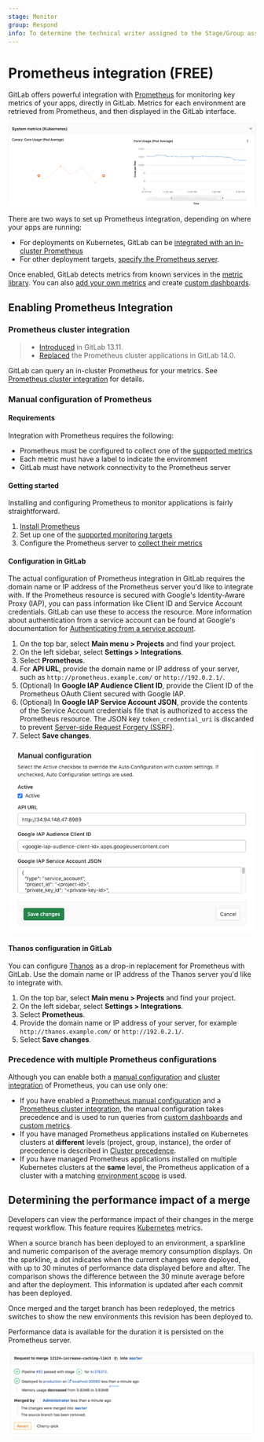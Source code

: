 ```yaml
---
stage: Monitor
group: Respond
info: To determine the technical writer assigned to the Stage/Group associated with this page, see https://about.gitlab.com/handbook/engineering/ux/technical-writing/#assignments
---
```


# Prometheus integration **(FREE)**

GitLab offers powerful integration with [Prometheus](https://prometheus.io) for
monitoring key metrics of your apps, directly in GitLab.
Metrics for each environment are retrieved from Prometheus, and then displayed
in the GitLab interface.

![Environment Dashboard](img/prometheus_dashboard.png)

There are two ways to set up Prometheus integration, depending on where your apps are running:

- For deployments on Kubernetes, GitLab can be [integrated with an in-cluster Prometheus](#prometheus-cluster-integration)
- For other deployment targets, [specify the Prometheus server](#manual-configuration-of-prometheus).

Once enabled, GitLab detects metrics from known services in the
[metric library](prometheus_library/index.md). You can also
[add your own metrics](../../../operations/metrics/index.md#adding-custom-metrics) and create
[custom dashboards](../../../operations/metrics/dashboards/index.md).

## Enabling Prometheus Integration

### Prometheus cluster integration

> - [Introduced](https://gitlab.com/gitlab-org/gitlab/-/merge_requests/55244) in GitLab 13.11.
> - [Replaced](https://gitlab.com/gitlab-org/gitlab/-/merge_requests/62725) the Prometheus cluster applications in GitLab 14.0.

GitLab can query an in-cluster Prometheus for your metrics.
See [Prometheus cluster integration](../../clusters/integrations.md#prometheus-cluster-integration) for details.

### Manual configuration of Prometheus

#### Requirements

Integration with Prometheus requires the following:

- Prometheus must be configured to collect one of the [supported metrics](prometheus_library/index.md)
- Each metric must have a label to indicate the environment
- GitLab must have network connectivity to the Prometheus server

#### Getting started

Installing and configuring Prometheus to monitor applications is fairly straightforward.

1. [Install Prometheus](https://prometheus.io/docs/prometheus/latest/installation/)
1. Set up one of the [supported monitoring targets](prometheus_library/index.md)
1. Configure the Prometheus server to
   [collect their metrics](https://prometheus.io/docs/prometheus/latest/configuration/configuration/#scrape_config)

#### Configuration in GitLab

The actual configuration of Prometheus integration in GitLab
requires the domain name or IP address of the Prometheus server you'd like
to integrate with. If the Prometheus resource is secured with Google's Identity-Aware Proxy (IAP),
you can pass information like Client ID and Service Account credentials.
GitLab can use these to access the resource. More information about authentication from a
service account can be found at Google's documentation for
[Authenticating from a service account](https://cloud.google.com/iap/docs/authentication-howto#authenticating_from_a_service_account).

1. On the top bar, select **Main menu > Projects** and find your project.
1. On the left sidebar, select **Settings > Integrations**.
1. Select **Prometheus**.
1. For **API URL**, provide the domain name or IP address of your server, such as
   `http://prometheus.example.com/` or `http://192.0.2.1/`.
1. (Optional) In **Google IAP Audience Client ID**, provide the Client ID of the
   Prometheus OAuth Client secured with Google IAP.
1. (Optional) In **Google IAP Service Account JSON**, provide the contents of the
   Service Account credentials file that is authorized to access the Prometheus resource.
   The JSON key `token_credential_uri` is discarded to prevent
   [Server-side Request Forgery (SSRF)](https://www.hackerone.com/application-security/how-server-side-request-forgery-ssrf).
1. Select **Save changes**.

![Configure Prometheus Service](img/prometheus_manual_configuration_v13_2.png)

#### Thanos configuration in GitLab

You can configure [Thanos](https://thanos.io/) as a drop-in replacement for Prometheus
with GitLab. Use the domain name or IP address of the Thanos server you'd like
to integrate with.

1. On the top bar, select **Main menu > Projects** and find your project.
1. On the left sidebar, select **Settings > Integrations**.
1. Select **Prometheus**.
1. Provide the domain name or IP address of your server, for example
   `http://thanos.example.com/` or `http://192.0.2.1/`.
1. Select **Save changes**.

### Precedence with multiple Prometheus configurations

Although you can enable both a [manual configuration](#manual-configuration-of-prometheus)
and [cluster integration](#prometheus-cluster-integration) of Prometheus, you
can use only one:

- If you have enabled a
  [Prometheus manual configuration](#manual-configuration-of-prometheus)
  and a [Prometheus cluster integration](#prometheus-cluster-integration),
  the manual configuration takes precedence and is used to run queries from
  [custom dashboards](../../../operations/metrics/dashboards/index.md) and
  [custom metrics](../../../operations/metrics/index.md#adding-custom-metrics).
- If you have managed Prometheus applications installed on Kubernetes clusters
  at **different** levels (project, group, instance), the order of precedence is described in
  [Cluster precedence](../../instance/clusters/index.md#cluster-precedence).
- If you have managed Prometheus applications installed on multiple Kubernetes
  clusters at the **same** level, the Prometheus application of a cluster with a
  matching [environment scope](../../../ci/environments/index.md#scope-environments-with-specs) is used.

## Determining the performance impact of a merge

Developers can view the performance impact of their changes in the merge
request workflow. This feature requires [Kubernetes](prometheus_library/kubernetes.md) metrics.

When a source branch has been deployed to an environment, a sparkline and
numeric comparison of the average memory consumption displays. On the
sparkline, a dot indicates when the current changes were deployed, with up to 30 minutes of
performance data displayed before and after. The comparison shows the difference
between the 30 minute average before and after the deployment. This information
is updated after each commit has been deployed.

Once merged and the target branch has been redeployed, the metrics switches
to show the new environments this revision has been deployed to.

Performance data is available for the duration it is persisted on the
Prometheus server.

![Merge Request with Performance Impact](img/merge_request_performance.png)
